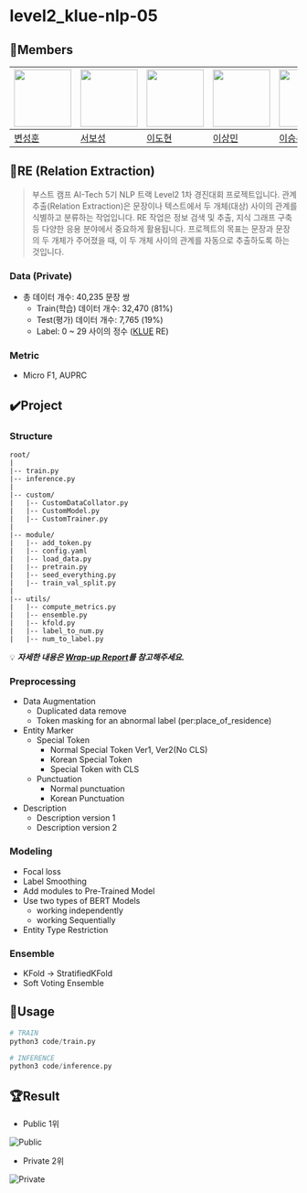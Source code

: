 # level2_klue-nlp-05

## 🐴Members

|<img src='https://avatars.githubusercontent.com/u/102334596?v=4' height=100 width=100px></img>|<img src='https://avatars.githubusercontent.com/u/86002769?v=4' height=100 width=100px></img>|<img src='https://avatars.githubusercontent.com/u/88221233?v=4' height=100 width=100px></img>|<img src='https://avatars.githubusercontent.com/u/107304584?v=' height=100 width=100px></img>|<img src='https://avatars.githubusercontent.com/u/60664644?v=4' height=100 width=100px></img>|<img src='https://avatars.githubusercontent.com/u/126854237?v=4' height=100 width=100px></img>
| --- | --- | --- | --- | --- | --- |
| [변성훈](https://github.com/DNA-B) | [서보성](https://github.com/Seoboseong) | [이도현](https://github.com/aiclaudev) | [이상민](https://github.com/SangMini2) | [이승우](https://github.com/OLAOOT) | [이예원](https://github.com/aeongaewon) |

## 📎RE (Relation Extraction)

> 부스트 캠프 AI-Tech 5기 NLP 트랙 Level2 1차 경진대회 프로젝트입니다. 관계 추출(Relation Extraction)은 문장이나 텍스트에서 두 개체(대상) 사이의 관계를 식별하고 분류하는 작업입니다. RE 작업은 정보 검색 및 추출, 지식 그래프 구축 등 다양한 응용 분야에서 중요하게 활용됩니다. 프로젝트의 목표는 문장과 문장의 두 개체가 주어졌을 때, 이 두 개체 사이의 관계를 자동으로 추출하도록 하는 것입니다.
> 

### Data (Private)

- 총 데이터 개수: 40,235 문장 쌍
    - Train(학습) 데이터 개수: 32,470 (81%)
    - Test(평가) 데이터 개수: 7,765 (19%)
    - Label: 0 ~ 29 사이의 정수 ([KLUE](https://arxiv.org/pdf/2105.09680.pdf) RE)

### Metric

- Micro F1, AUPRC
  
## ✔️Project

### Structure

```
root/
|
|-- train.py
|-- inference.py
|
|-- custom/
|   |-- CustomDataCollator.py
|   |-- CustomModel.py
|   |-- CustomTrainer.py
|
|-- module/
|   |-- add_token.py
|   |-- config.yaml
|   |-- load_data.py
|   |-- pretrain.py
|   |-- seed_everything.py
|   |-- train_val_split.py
|
|-- utils/
|   |-- compute_metrics.py
|   |-- ensemble.py
|   |-- kfold.py
|   |-- label_to_num.py
|   |-- num_to_label.py

```

💡 __*자세한 내용은 [Wrap-up Report](https://github.com/boostcampaitech5/level2_klue-nlp-05/blob/main/%5BNLP-05%5Dklue_wrapup_report.pdf)를 참고해주세요.*__

### Preprocessing

- Data Augmentation
    - Duplicated data remove
    - Token masking for an abnormal label (per:place_of_residence)
- Entity Marker
    - Special Token
        - Normal Special Token Ver1, Ver2(No CLS)
        - Korean Special Token
        - Special Token with CLS
    - Punctuation
        - Normal punctuation
        - Korean Punctuation
- Description
    - Description version 1
    - Description version 2

### Modeling

- Focal loss
- Label Smoothing
- Add modules to Pre-Trained Model
- Use two types of BERT Models
    - working independently
    - working Sequentially
- Entity Type Restriction

### Ensemble

- KFold → StratifiedKFold
- Soft Voting Ensemble

## 🐞Usage

```python
# TRAIN
python3 code/train.py

# INFERENCE
python3 code/inference.py
```

## 🏆Result

- Public 1위

![Public](https://github.com/boostcampaitech5/level2_klue-nlp-05/assets/60664644/3ec7b2df-3d85-4a62-abe3-661f220b0bec)

- Private 2위

![Private](https://github.com/boostcampaitech5/level2_klue-nlp-05/assets/60664644/59376906-baf6-4146-b6d3-20f54c7f7806)